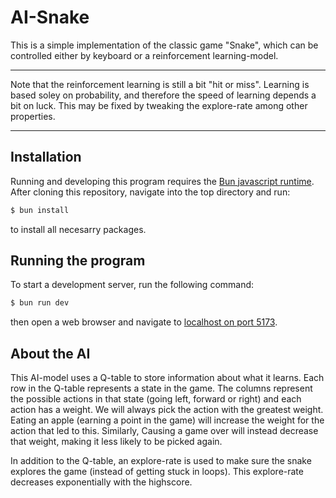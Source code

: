 # AI-Snake

This is a simple implementation of the classic game "Snake", which can be controlled either by keyboard or a reinforcement learning-model.

---

Note that the reinforcement learning is still a bit "hit or miss". Learning is based soley on probability, and therefore the speed of learning depends a bit on luck. This may be fixed by tweaking the explore-rate among other properties.

---

## Installation

Running and developing this program requires the [Bun javascript runtime](https://github.com/oven-sh/bun). After cloning this repository, navigate into the top directory and run:

```bash
$ bun install
```

to install all necesarry packages.

## Running the program

To start a development server, run the following command:

```bash
$ bun run dev
```

then open a web browser and navigate to [localhost on port 5173](http://localhost:5173).

## About the AI

This AI-model uses a Q-table to store information about what it learns. Each row in the Q-table represents a state in the game. The columns represent the possible actions in that state (going left, forward or right) and each action has a weight. We will always pick the action with the greatest weight. Eating an apple (earning a point in the game) will increase the weight for the action that led to this. Similarly, Causing a game over will instead decrease that weight, making it less likely to be picked again.

In addition to the Q-table, an explore-rate is used to make sure the snake explores the game (instead of getting stuck in loops). This explore-rate decreases exponentially with the highscore.
